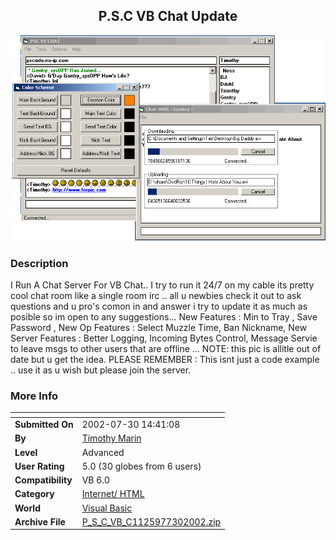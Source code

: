 ﻿<div align="center">

## P\.S\.C VB Chat Update

<img src="PIC2002730152134529.gif">
</div>

### Description

I Run A Chat Server For VB Chat.. I try to run it 24/7 on my cable its pretty cool chat room like a single room irc .. all u newbies check it out to ask questions and u pro's comon in and answer i try to update it as much as posible so im open to any suggestions... New Features : Min to Tray , Save Password , New Op Features : Select Muzzle Time, Ban Nickname, New Server Features : Better Logging, Incoming Bytes Control, Message Servie to leave msgs to other users that are offline ... NOTE: this pic is allitle out of date but u get the idea. PLEASE REMEMBER : This isnt just a code example .. use it as u wish but please join the server.
 
### More Info
 


<span>             |<span>
---                |---
**Submitted On**   |2002-07-30 14:41:08
**By**             |[Timothy Marin](https://github.com/Planet-Source-Code/PSCIndex/blob/master/ByAuthor/timothy-marin.md)
**Level**          |Advanced
**User Rating**    |5.0 (30 globes from 6 users)
**Compatibility**  |VB 6\.0
**Category**       |[Internet/ HTML](https://github.com/Planet-Source-Code/PSCIndex/blob/master/ByCategory/internet-html__1-34.md)
**World**          |[Visual Basic](https://github.com/Planet-Source-Code/PSCIndex/blob/master/ByWorld/visual-basic.md)
**Archive File**   |[P\_S\_C\_VB\_C1125977302002\.zip](https://github.com/Planet-Source-Code/timothy-marin-p-s-c-vb-chat-update__1-37404/archive/master.zip)








